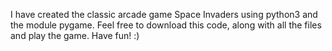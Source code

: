 I have created the classic arcade game Space Invaders using python3 and the module pygame. Feel free to download this code, along with all the files and play the game. Have fun! :)
